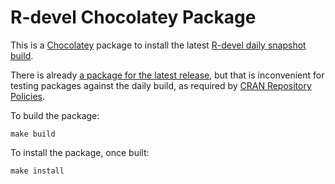 # R-devel Chocolatey Package #

This is a [Chocolatey](https://www.chocolatey.org) package to install the latest [R-devel daily snapshot build](https://cran.r-project.org/bin/windows/base/rdevel.html).

There is already [a package for the latest release](https://chocolatey.org/packages/R.Project), but that is inconvenient for testing packages against the daily build, as required by [CRAN Repository Policies](cran.r-project.org/web/packages/policies.html).

To build the package:

```
make build
```

To install the package, once built:

```
make install
```

